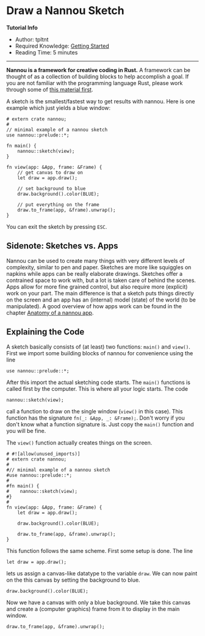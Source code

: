 # Draw a Nannou Sketch

**Tutorial Info**

- Author: tpltnt
- Required Knowledge: [Getting Started](/getting_started.md)
- Reading Time: 5 minutes

---


**Nannou is a framework for creative coding in Rust.** A framework can be
thought of as a collection of building blocks to help accomplish a goal.
If you are not familiar with the programming language Rust, please work
through some of [this material first](https://www.rust-lang.org/learn).

A sketch is the smallest/fastest way to get results with nannou.
Here is one example which just yields a blue window:

```rust,no_run
# extern crate nannou;
#
// minimal example of a nannou sketch
use nannou::prelude::*;

fn main() {
    nannou::sketch(view);
}

fn view(app: &App, frame: &Frame) {
    // get canvas to draw on
    let draw = app.draw();

    // set background to blue
    draw.background().color(BLUE);

    // put everything on the frame
    draw.to_frame(app, &frame).unwrap();
}
```

You can exit the sketch by pressing `ESC`.

## Sidenote: Sketches vs. Apps

Nannou can be used to create many things with very different levels
of complexity, similar to pen and paper. Sketches are more like
squiggles on napkins while apps can be really elaborate drawings.
Sketches offer a contrained space to work with, but a lot is taken
care of behind the scenes. Apps allow for more fine grained control,
but also require more (explicit) work on your part. The main difference
is that a sketch puts things directly on the screen and an app has an
(internal) model (state) of the world (to be manipulated). A good
overview of how apps work can be found in the chapter
[Anatomy of a nannou app](/tutorials/basics/anatomy-of-a-nannou-app.md).


## Explaining the Code

A sketch basically consists of (at least) two functions: `main()` and `view()`.
First we import some building blocks of nannou for convenience using the line
```rust,no_run
use nannou::prelude::*;
```

After this import the actual sketching code starts. The `main()` functions is
called first by the computer. This is where all your logic starts. The code
```rust,no_run
nannou::sketch(view);
```
call a function to draw on the single window (`view()` in this case). This
function has the signature `fn(_: &App, _: &Frame);`. Don't worry if you
don't know what a function signature is. Just copy the `main()` function
and you will be fine.

The `view()` function actually creates things on the screen.
```rust,no_run
# #![allow(unused_imports)]
# extern crate nannou;
#
#// minimal example of a nannou sketch
#use nannou::prelude::*;
#
#fn main() {
#    nannou::sketch(view);
#}
#
fn view(app: &App, frame: &Frame) {
    let draw = app.draw();

    draw.background().color(BLUE);

    draw.to_frame(app, &frame).unwrap();
}
```

This function follows the same scheme. First some setup is done. The line
```rust,no_run
let draw = app.draw();
```
lets us assign a canvas-like datatype to the variable `draw`.
We can now paint on the this canvas by setting the background to blue.
```rust,no_run
draw.background().color(BLUE);
```
Now we have a canvas with only a blue background. We take this canvas and
create a (computer graphics) frame from it to display in the main window.
```rust,no_run
draw.to_frame(app, &frame).unwrap();
```
